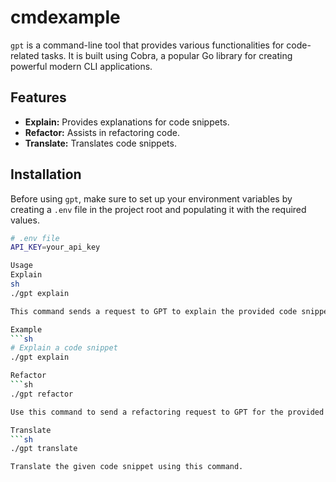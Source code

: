 # cmdexample

`gpt` is a command-line tool that provides various functionalities for code-related tasks. It is built using Cobra, a popular Go library for creating powerful modern CLI applications.

## Features

- **Explain:** Provides explanations for code snippets.
- **Refactor:** Assists in refactoring code.
- **Translate:** Translates code snippets.

## Installation

Before using `gpt`, make sure to set up your environment variables by creating a `.env` file in the project root and populating it with the required values.

```sh
# .env file
API_KEY=your_api_key

Usage
Explain
sh
./gpt explain

This command sends a request to GPT to explain the provided code snippet. Include optional flags to customize the behavior.

Example
```sh
# Explain a code snippet
./gpt explain

Refactor
```sh
./gpt refactor 

Use this command to send a refactoring request to GPT for the provided code.

Translate
```sh
./gpt translate 

Translate the given code snippet using this command.





